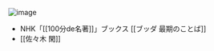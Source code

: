 
![image](https://gyazo.com/bd22837e58e7f550566bc040d8698730/thumb/1000)
- NHK「[[100分de名著]]」ブックス [[ブッダ 最期のことば]]
- [[佐々木 閑]]
